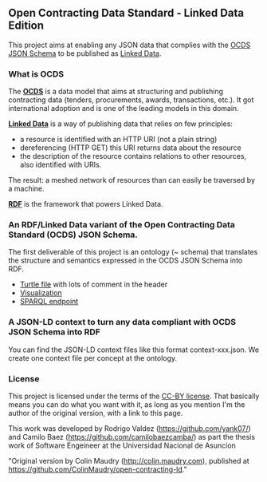 ## Open Contracting Data Standard - Linked Data Edition

This project aims at enabling any JSON data that complies with the [OCDS JSON Schema](http://standard.open-contracting.org/latest/en/schema/) to be published as [Linked Data](https://www.w3.org/standards/semanticweb/data).

### What is OCDS

The **[OCDS](http://standard.open-contracting.org/latest/en/)** is a data model that aims at structuring and publishing contracting data (tenders, procurements, awards, transactions, etc.). It got international adoption and is one of the leading models in this domain.

**[Linked Data](https://www.w3.org/standards/semanticweb/data)** is a way of publishing data that relies on few principles:

- a resource is identified with an HTTP URI (not a plain string)
- dereferencing (HTTP GET) this URI returns data about the resource
- the description of the resource contains relations to other resources, also identified with URIs.

The result: a meshed network of resources than can easily be traversed by a machine.

**[RDF](https://www.w3.org/TR/2014/NOTE-rdf11-primer-20140225/#section-Introduction)** is the framework that powers Linked Data.

### An RDF/Linked Data variant of the Open Contracting Data Standard (OCDS) JSON Schema.

The first deliverable of this project is an ontology (~ schema) that translates the structure and semantics expressed in the OCDS JSON Schema into RDF.

- [Turtle file](https://github.com/ColinMaudry/open-contracting-ld/blob/master/ocds.ttl) with lots of comment in the header
- [Visualization](http://vowl.visualdataweb.org/webvowl/index.html#iri=https://raw.githubusercontent.com/ColinMaudry/open-contracting-ld/master/ocds.ttl)
- [SPARQL endpoint](http://dydra.com/colin-maudry/ocds/sparql)

### A JSON-LD context to turn any data compliant with OCDS JSON Schema into RDF

You can find the JSON-LD context files like this format context-xxx.json. We create one context file per concept at the ontology.

### License

This project is licensed under the terms of the [CC-BY license](https://creativecommons.org/licenses/by/2.0/). That basically means you can do what you want with it, as long as you mention I'm the author of the original version, with a link to this page.

This work was developed by Rodrigo Valdez (https://github.com/yank07/) and Camilo Baez (https://github.com/camilobaezcamba/) as part the thesis work of Software Engeineer at the Universidad Nacional de Asuncion

"Original version by Colin Maudry (http://colin.maudry.com), published at https://github.com/ColinMaudry/open-contracting-ld."

